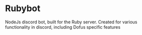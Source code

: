 # Rubybot

NodeJs discord bot, built for the Ruby server. Created for various functionality in discord, including Dofus specific features
